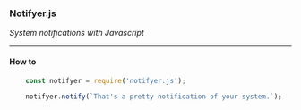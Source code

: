 ### Notifyer.js

_System notifications with Javascript_

***

#### How to

```js
    const notifyer = require('notifyer.js');

    notifyer.notify(`That's a pretty notification of your system.`);
```